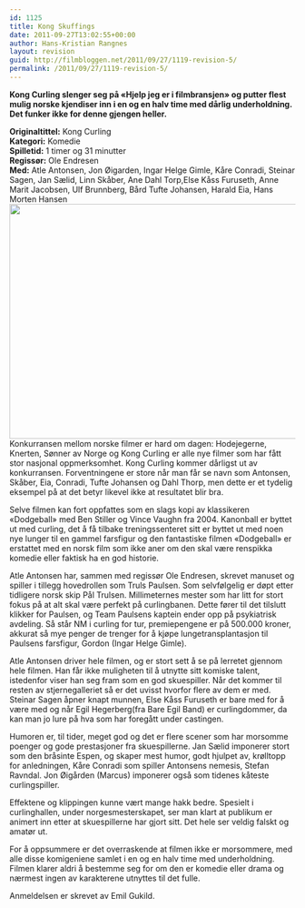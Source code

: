 ```yaml
---
id: 1125
title: Kong Skuffings
date: 2011-09-27T13:02:55+00:00
author: Hans-Kristian Rangnes
layout: revision
guid: http://filmbloggen.net/2011/09/27/1119-revision-5/
permalink: /2011/09/27/1119-revision-5/
---
```

**Kong Curling slenger seg på «Hjelp jeg er i filmbransjen» og putter flest mulig norske kjendiser inn i en og en halv time med dårlig underholdning. Det funker ikke for denne gjengen heller.<!--more-->**

**Originaltittel:** Kong Curling  
**Kategori:** Komedie  
**Spilletid:** 1 timer og 31 minutter  
**Regissør:** Ole Endresen  
**Med:** Atle Antonsen, Jon Øigarden, Ingar Helge Gimle, Kåre Conradi, Steinar Sagen, Jan Sælid, Linn Skåber, Ane Dahl Torp,Else Kåss Furuseth, Anne Marit Jacobsen, Ulf Brunnberg, Bård Tufte Johansen, Harald Eia, Hans Morten Hansen  
<a href="http://filmbloggen.net/2011/09/27/kong-skuffings/kong-curling/" rel="attachment wp-att-1121"><img class="alignnone size-large wp-image-1121" src="http://filmbloggen.net/wp-content/uploads//2011/09/kong-curling-620x413.jpg" alt="" width="620" height="413" /></a>  
Konkurransen mellom norske filmer er hard om dagen: Hodejegerne, Knerten, Sønner av Norge og Kong Curling er alle nye filmer som har fått stor nasjonal oppmerksomhet. Kong Curling kommer dårligst ut av konkurransen. Forventningene er store når man får se navn som Antonsen, Skåber, Eia, Conradi, Tufte Johansen og Dahl Thorp, men dette er et tydelig eksempel på at det betyr likevel ikke at resultatet blir bra.

Selve filmen kan fort oppfattes som en slags kopi av klassikeren «Dodgeball» med Ben Stiller og Vince Vaughn fra 2004. Kanonball er byttet ut med curling, det å få tilbake treningssenteret sitt er byttet ut med noen nye lunger til en gammel farsfigur og den fantastiske filmen «Dodgeball» er erstattet med en norsk film som ikke aner om den skal være renspikka komedie eller faktisk ha en god historie.

Atle Antonsen har, sammen med regissør Ole Endresen, skrevet manuset og spiller i tillegg hovedrollen som Truls Paulsen. Som selvfølgelig er døpt etter tidligere norsk skip Pål Trulsen. Millimeternes mester som har litt for stort fokus på at alt skal være perfekt på curlingbanen. Dette fører til det tilslutt klikker for Paulsen, og Team Paulsens kaptein ender opp på psykiatrisk avdeling. Så står NM i curling for tur, premiepengene er på 500.000 kroner, akkurat så mye penger de trenger for å kjøpe lungetransplantasjon til Paulsens farsfigur, Gordon (Ingar Helge Gimle).

Atle Antonsen driver hele filmen, og er stort sett å se på lerretet gjennom hele filmen. Han får ikke muligheten til å utnytte sitt komiske talent, istedenfor viser han seg fram som en god skuespiller. Når det kommer til resten av stjernegalleriet så er det uvisst hvorfor flere av dem er med. Steinar Sagen åpner knapt munnen, Else Kåss Furuseth er bare med for å være med og når Egil Hegerberg(fra Bare Egil Band) er curlingdommer, da kan man jo lure på hva som har foregått under castingen.

Humoren er, til tider, meget god og det er flere scener som har morsomme poenger og gode prestasjoner fra skuespillerne. Jan Sælid imponerer stort som den bråsinte Espen, og skaper mest humor, godt hjulpet av, krølltopp for anledningen, Kåre Conradi som spiller Antonsens nemesis, Stefan Ravndal. Jon Øigården (Marcus) imponerer også som tidenes kåteste curlingspiller.

Effektene og klippingen kunne vært mange hakk bedre. Spesielt i curlinghallen, under norgesmesterskapet, ser man klart at publikum er animert inn etter at skuespillerne har gjort sitt. Det hele ser veldig falskt og amatør ut.

For å oppsummere er det overraskende at filmen ikke er morsommere, med alle disse komigeniene samlet i en og en halv time med underholdning. Filmen klarer aldri å bestemme seg for om den er komedie eller drama og nærmest ingen av karakterene utnyttes til det fulle.

Anmeldelsen er skrevet av Emil Gukild.